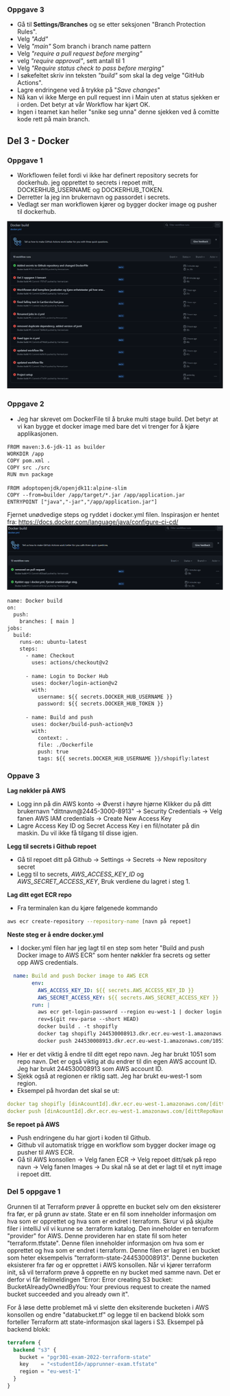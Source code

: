 ### Oppgave 3 

* Gå til **Settings/Branches** og se etter seksjonen "Branch Protection Rules".
* Velg _"Add"_
* Velg _"main"_ Som branch i branch name pattern
* Velg _"require a pull request before merging"_
* velg _"require approval"_, sett antall til 1
* Velg _"Require status check to pass before merging"_
* I søkefeltet skriv inn teksten _"build"_ som skal la deg velge "GitHub Actions".
* Lagre endringene ved å trykke på "_Save changes_"
* Nå kan vi ikke Merge en pull request inn i Main uten at status sjekken er i orden. Det betyr at vår Workflow har kjørt OK.
* Ingen i teamet kan heller "snike seg unna" denne sjekken ved å comitte kode rett på main branch.

## Del 3 - Docker

### Oppgave 1
* Workflowen feilet fordi vi ikke har definert repository secrets for dockerhub. jeg opprettet to secrets i repoet mitt, DOCKERHUB_USERNAME og DOCKERHUB_TOKEN.
* Derretter la jeg inn brukernavn og passordet i secrets.
* Vedlagt ser man workflowen kjører og bygger docker image og pusher til dockerhub.
<img src="/images/deloppgave-1-part-3.png">

### Oppgave 2
* Jeg har skrevet om DockerFile til å bruke multi stage build. Det betyr at vi kan bygge et docker image med bare det vi trenger for å kjøre applikasjonen.
```
FROM maven:3.6-jdk-11 as builder
WORKDIR /app
COPY pom.xml .
COPY src ./src
RUN mvn package

FROM adoptopenjdk/openjdk11:alpine-slim
COPY --from=builder /app/target/*.jar /app/application.jar
ENTRYPOINT ["java","-jar","/app/application.jar"]
```

Fjernet unødvedige steps og ryddet i docker.yml filen.
Inspirasjon er hentet fra: https://docs.docker.com/language/java/configure-ci-cd/
<img src="/images/Fjernet-steps-oppdaterts-yml.png">
```
name: Docker build
on:
  push:
    branches: [ main ]
jobs:
  build:
    runs-on: ubuntu-latest
    steps:
      - name: Checkout
        uses: actions/checkout@v2

      - name: Login to Docker Hub
        uses: docker/login-action@v2
        with:
          username: ${{ secrets.DOCKER_HUB_USERNAME }}
          password: ${{ secrets.DOCKER_HUB_TOKEN }}

      - name: Build and push
        uses: docker/build-push-action@v3
        with:
          context: .
          file: ./Dockerfile
          push: true
          tags: ${{ secrets.DOCKER_HUB_USERNAME }}/shopifly:latest
```

### Oppave 3
**Lag nøkkler på AWS**
* Logg inn på din AWS konto -> Øverst i høyre hjørne Klikker du på ditt brukernavn "dittnavn@2445-3000-8913" -> Security Credentials -> Velg fanen AWS IAM credentials -> Create New Access Key
* Lagre Access Key ID og Secret Access Key i en fil/notater på din maskin. Du vil ikke få tilgang til disse igjen.

**Legg til secrets i Github repoet**
* Gå til repoet ditt på Github -> Settings -> Secrets -> New repository secret
* Legg til to secrets, _AWS_ACCESS_KEY_ID_ og _AWS_SECRET_ACCESS_KEY_, Bruk verdiene du lagret i steg 1.

**Lag ditt eget ECR repo**
* Fra terminalen kan du kjøre følgenede kommando
```bash
aws ecr create-repository --repository-name [navn på repoet]
```

**Neste steg er å endre docker.yml**
* I docker.yml filen har jeg lagt til en step som heter "Build and push Docker image to AWS ECR" som henter nøkkler fra secrets og setter opp AWS credentials.
```yaml
  name: Build and push Docker image to AWS ECR
        env:
          AWS_ACCESS_KEY_ID: ${{ secrets.AWS_ACCESS_KEY_ID }}
          AWS_SECRET_ACCESS_KEY: ${{ secrets.AWS_SECRET_ACCESS_KEY }}
        run: |
          aws ecr get-login-password --region eu-west-1 | docker login --username AWS --password-stdin 244530008913.dkr.ecr.eu-west-1.amazonaws.com
          rev=$(git rev-parse --short HEAD)
          docker build . -t shopifly
          docker tag shopifly 244530008913.dkr.ecr.eu-west-1.amazonaws.com/1051:$rev
          docker push 244530008913.dkr.ecr.eu-west-1.amazonaws.com/1051:$rev
```
* Her er det viktig å endre til ditt eget repo navn. Jeg har brukt 1051 som repo navn. Det er også viktig at du endrer til din egen AWS account ID. Jeg har brukt 244530008913 som AWS account ID.
* Sjekk også at regionen er riktig satt. Jeg har brukt eu-west-1 som region.
* Eksempel på hvordan det skal se ut:
```yaml
docker tag shopifly [dinAcountId].dkr.ecr.eu-west-1.amazonaws.com/[dittRepoNavn]:$rev
docker push [dinAcountId].dkr.ecr.eu-west-1.amazonaws.com/[dittRepoNavn]:$rev
```

**Se repoet på AWS**
* Push endringene du har gjort i koden til Github.
* Github vil automatisk trigge en workflow som bygger docker image og pusher til AWS ECR.
* Gå til AWS konsollen -> Velg fanen ECR -> Velg repoet ditt/søk på repo navn -> Velg fanen Images -> Du skal nå se at det er lagt til et nytt image i repoet ditt.

### Del 5 oppgave 1
Grunnen til at Terraform prøver å opprette en bucket selv om den eksisterer fra før, er på grunn av state. State er en fil som inneholder informasjon om hva som er opprettet og hva som er endret i terraform.
Skrur vi på skjulte filer i intelliJ vil vi kunne se .terraform katalog. Den inneholder en terraform "provider" for AWS. Denne provideren har en state fil som heter "terraform.tfstate". Denne filen inneholder informasjon om hva som er opprettet og hva som er endret i terraform. Denne filen er lagret i en bucket som heter eksempelvis "terraform-state-244530008913". Denne bucketen eksisterer fra før og er opprettet i AWS konsollen. 
Når vi kjører terraform init, så vil terraform prøve å opprette en ny bucket med samme navn. Det er derfor vi får feilmeldingen "Error: Error creating S3 bucket: BucketAlreadyOwnedByYou: Your previous request to create the named bucket succeeded and you already own it".

For å løse dette problemet må vi slette den eksiterende bucketen i AWS konsollen og endre "databucket.tf" og legge til en backend blokk som forteller Terraform att state-informasjon skal lagers i S3.
Eksempel på backend blokk:
```terraform
terraform {
  backend "s3" {
    bucket = "pgr301-exam-2022-terraform-state"
    key    = "<studentId>/apprunner-exam.tfstate"
    region = "eu-west-1"
  }
}
```